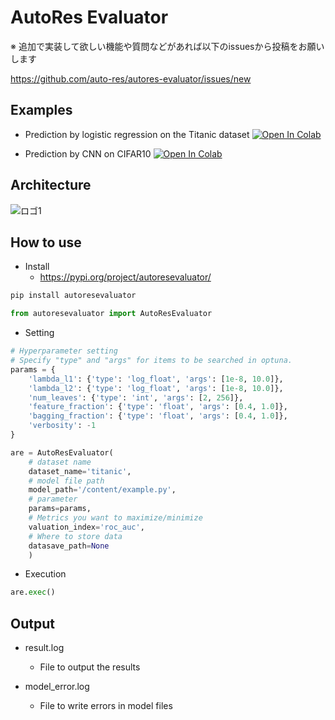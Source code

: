 # AutoRes Evaluator

※ 追加で実装して欲しい機能や質問などがあれば以下のissuesから投稿をお願いします

https://github.com/auto-res/autores-evaluator/issues/new


## Examples
- Prediction by logistic regression on the Titanic dataset
<a href="https://colab.research.google.com/github/fuyu-quant/autores-evaluator/blob/main/examples/logistic_regression.ipynb" target="_blank" rel="noopener noreferrer"><img src="https://colab.research.google.com/assets/colab-badge.svg" alt="Open In Colab"/></a>

- Prediction by CNN on CIFAR10
<a href="https://colab.research.google.com/github/fuyu-quant/autores-evaluator/blob/main/examples/cnn.ipynb" target="_blank" rel="noopener noreferrer"><img src="https://colab.research.google.com/assets/colab-badge.svg" alt="Open In Colab"/></a>


## Architecture

![ロゴ1](images/image.png)


## How to use
- Install
    - https://pypi.org/project/autoresevaluator/

```Python
pip install autoresevaluator

from autoresevaluator import AutoResEvaluator
```

- Setting
```python
# Hyperparameter setting
# Specify "type" and "args" for items to be searched in optuna.
params = {
    'lambda_l1': {'type': 'log_float', 'args': [1e-8, 10.0]},
    'lambda_l2': {'type': 'log_float', 'args': [1e-8, 10.0]},
    'num_leaves': {'type': 'int', 'args': [2, 256]},
    'feature_fraction': {'type': 'float', 'args': [0.4, 1.0]},
    'bagging_fraction': {'type': 'float', 'args': [0.4, 1.0]},
    'verbosity': -1
}

are = AutoResEvaluator(
    # dataset name
    dataset_name='titanic',
    # model file path
    model_path='/content/example.py',
    # parameter
    params=params,
    # Metrics you want to maximize/minimize
    valuation_index='roc_auc',
    # Where to store data
    datasave_path=None
    )
```

- Execution
```python
are.exec()
```

## Output
- result.log
    - File to output the results

- model_error.log
    - File to write errors in model files
